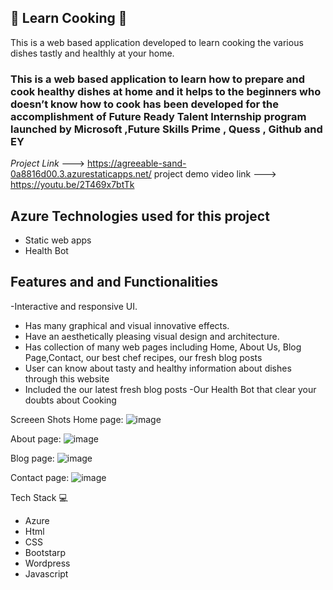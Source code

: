 ##  🌟 Learn Cooking 🌟

This is a web based application developed  to learn cooking the various dishes  tastly and healthly at your home.

### This is a web based   application to learn how to prepare and cook healthy dishes at home and it helps to the beginners who doesn’t  know how to cook  has been developed for the accomplishment of Future Ready Talent Internship program launched by Microsoft ,Future Skills Prime , Quess , Github and EY

*Project Link* --->  https://agreeable-sand-0a8816d00.3.azurestaticapps.net/    project demo video link ---> https://youtu.be/2T469x7btTk


## Azure Technologies used for this project

* Static web apps
* Health Bot

## Features and and Functionalities 

-Interactive and responsive UI.
- Has many graphical and visual innovative effects.
- Have an aesthetically pleasing visual design and architecture.
- Has collection of many web pages including Home, About Us, Blog Page,Contact, our best chef recipes, our fresh blog posts
- User can know about tasty and healthy information about dishes through this website
- Included the our latest fresh blog posts
-Our Health Bot that clear your doubts about Cooking


Screeen Shots
Home page:
![image](https://github.com/Sampathkumar142/learnCooking/assets/101878489/8d02d5f0-cdf1-4016-852c-5d1c2bd36d32)

About page:
![image](https://github.com/Sampathkumar142/learnCooking/assets/101878489/c746d482-3fac-40e8-b3a0-f68ec2148caf)

Blog page:
![image](https://github.com/Sampathkumar142/learnCooking/assets/101878489/c63319d1-d8b3-48cc-8830-c00999e6af9b)

Contact page:
![image](https://github.com/Sampathkumar142/learnCooking/assets/101878489/454301be-96f0-4466-9398-e23e7bc9d14b)



Tech Stack 💻
* Azure 
* Html
* CSS
* Bootstarp
* Wordpress
* Javascript




